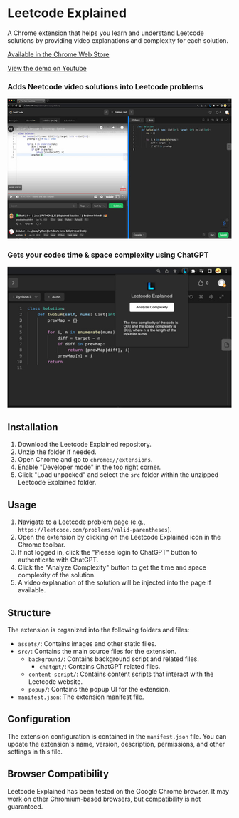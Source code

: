 # Leetcode Explained

A Chrome extension that helps you learn and understand Leetcode solutions by providing video explanations and complexity for each solution.

[Available in the Chrome Web Store](https://chrome.google.com/webstore/detail/leetcode-explained/cofoinjfjcpgcjiinjhcpomcjoalijbe)

[View the demo on Youtube](https://www.youtube.com/watch?v=E5nvCyVZxuc)

### Adds Neetcode video solutions into Leetcode problems

![Leetcode Explained Screenshot 2](./assets/images/screenshot-1.jpeg)

### Gets your codes time & space complexity using ChatGPT

![Leetcode Explained Screenshot 1](./assets/images/screenshot-2.jpeg)

## Installation

1. Download the Leetcode Explained repository.
2. Unzip the folder if needed.
3. Open Chrome and go to `chrome://extensions`.
4. Enable "Developer mode" in the top right corner.
5. Click "Load unpacked" and select the `src` folder within the unzipped Leetcode Explained folder.

## Usage

1. Navigate to a Leetcode problem page (e.g., `https://leetcode.com/problems/valid-parentheses`).
2. Open the extension by clicking on the Leetcode Explained icon in the Chrome toolbar.
3. If not logged in, click the "Please login to ChatGPT" button to authenticate with ChatGPT.
4. Click the "Analyze Complexity" button to get the time and space complexity of the solution.
5. A video explanation of the solution will be injected into the page if available.

## Structure

The extension is organized into the following folders and files:

- `assets/`: Contains images and other static files.
- `src/`: Contains the main source files for the extension.
  - `background/`: Contains background script and related files.
    - `chatgpt/`: Contains ChatGPT related files.
  - `content-script/`: Contains content scripts that interact with the Leetcode website.
  - `popup/`: Contains the popup UI for the extension.
- `manifest.json`: The extension manifest file.

## Configuration

The extension configuration is contained in the `manifest.json` file. You can update the extension's name, version, description, permissions, and other settings in this file.

## Browser Compatibility

Leetcode Explained has been tested on the Google Chrome browser. It may work on other Chromium-based browsers, but compatibility is not guaranteed.
